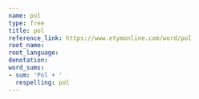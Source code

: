 ```yaml
---
name: pol
type: free
title: pol
reference_link: https://www.etymonline.com/word/pol
root_name: 
root_language: 
denotation: 
word_sums:
- sum: 'Pol + '
  respelling: pol
---
```

